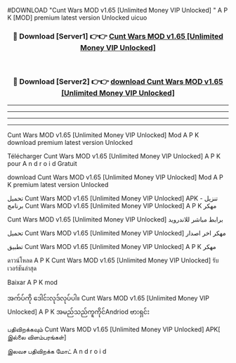 #DOWNLOAD "Cunt Wars MOD v1.65 [Unlimited Money VIP Unlocked] " A P K [MOD] premium latest version Unlocked uicuo 



<div align="center">

<h3>🔴 Download [Server1] 👉👉 <a href="https://apkdownload12.web.app/?title=Cunt Wars MOD v1.65 [Unlimited Money VIP Unlocked] ">Cunt Wars MOD v1.65 [Unlimited Money VIP Unlocked]  </a></h3><br>

<h3>🔴 Download [Server2] 👉👉 <a href="https://apkdownload12.web.app/?title=Cunt Wars MOD v1.65 [Unlimited Money VIP Unlocked] ">download Cunt Wars MOD v1.65 [Unlimited Money VIP Unlocked]  </a></h3>
</div>


----------------------------------------------------------

----------------------------------------------------------

----------------------------------------------------------

----------------------------------------------------------


Cunt Wars MOD v1.65 [Unlimited Money VIP Unlocked]  Mod A P K download premium latest version Unlocked

Télécharger  Cunt Wars MOD v1.65 [Unlimited Money VIP Unlocked]  A P K pour A n d r o i d Gratuit

download Cunt Wars MOD v1.65 [Unlimited Money VIP Unlocked]  Mod A P K premium latest version Unlocked

تحميل Cunt Wars MOD v1.65 [Unlimited Money VIP Unlocked]  APK - تنزيل برنامج Cunt Wars MOD v1.65 [Unlimited Money VIP Unlocked]  A P K مهكر

Cunt Wars MOD v1.65 [Unlimited Money VIP Unlocked]  برابط مباشر للاندرويد

تحميل Cunt Wars MOD v1.65 [Unlimited Money VIP Unlocked]  مهكر اخر اصدار

تطبيق Cunt Wars MOD v1.65 [Unlimited Money VIP Unlocked]  A P K مهكر

ดาวน์โหลด A P K Cunt Wars MOD v1.65 [Unlimited Money VIP Unlocked]  รับเวอร์ชันล่าสุด

Baixar A P K mod

အက်ပ်ကို ဒေါင်းလုဒ်လုပ်ပါ။ Cunt Wars MOD v1.65 [Unlimited Money VIP Unlocked]  A P K အမည်သည်ကူကိုင်Andriod ဗားရှင်း

பதிவிறக்கவும் Cunt Wars MOD v1.65 [Unlimited Money VIP Unlocked]  APK[ இல்லை விளம்பரங்கள்] 
 
இலவச பதிவிறக்க மோட் A n d r o i d



